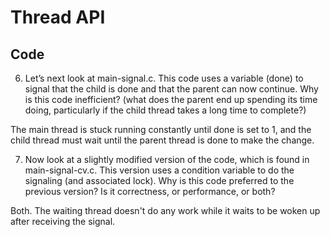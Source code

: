 
# Thread API

## Code

6. Let’s next look at main-signal.c. This code uses a variable (done) to signal that the child is done and that the parent can now continue. Why is this code inefficient? (what does the parent end up spending its time doing, particularly if the child thread takes a long time to complete?)

The main thread is stuck running constantly until done is set to 1, and the child thread must wait until the parent thread is done to make the change.

7. Now look at a slightly modified version of the code, which is found in main-signal-cv.c. This version uses a condition variable to do the signaling (and associated lock). Why is this code preferred to the previous version? Is it correctness, or performance, or both?

Both. The waiting thread doesn't do any work while it waits to be woken up after receiving the signal.
